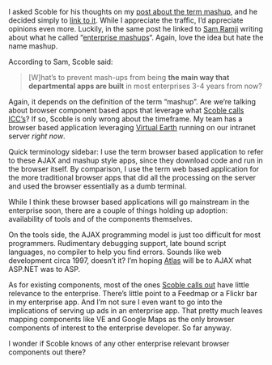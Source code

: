 I asked Scoble for his thoughts on my [post about the term
mashup](http://devhawk.net/2005/11/22/I+Hate+The+Term+Mashup.aspx), and
he decided simply to [link to
it](http://scobleizer.wordpress.com/2005/11/22/the-non-gym-plan/). While
I appreciate the traffic, I’d appreciate opinions even more. Luckily, in
the same post he linked to [Sam Ramji](http://samus.typepad.com/what/)
writing about what he called “[enterprise
mashups](http://samus.typepad.com/what/2005/11/scoble_intervie.html)“.
Again, love the idea but hate the name mashup.

According to Sam, Scoble said:

> [W]hat’s to prevent mash-ups from being **the main way that
> departmental apps are built** in most enterprises 3-4 years from now?

Again, it depends on the definition of the term “mashup”. Are we’re
talking about browser component based apps that leverage what [Scoble
calls
ICC’s](http://scobleizer.wordpress.com/2005/11/07/what-do-you-call-things-like-flickr-microsoft-gadgets-google-maps-amazon-affiliate-parts/)?
If so, Scoble is only wrong about the timeframe. My team has a browser
based application leveraging [Virtual
Earth](http://virtualearth.msn.com/) running on our intranet server
*right now*.

Quick terminology sidebar: I use the term browser based application to
refer to these AJAX and mashup style apps, since they download code and
run in the browser itself. By comparison, I use the term web based
application for the more traditional browser apps that did all the
processing on the server and used the browser essentially as a dumb
terminal.

While I think these browser based applications will go mainstream in the
enterprise soon, there are a couple of things holding up adoption:
availability of tools and of the components themselves.

On the tools side, the AJAX programming model is just too difficult for
most programmers. Rudimentary debugging support, late bound script
languages, no compiler to help you find errors. Sounds like web
development circa 1997, doesn’t it? I’m hoping
[Atlas](http://atlas.asp.net/) will be to AJAX what ASP.NET was to ASP.

As for existing components, most of the ones [Scoble calls
out](http://scobleizer.wordpress.com/2005/11/07/what-do-you-call-things-like-flickr-microsoft-gadgets-google-maps-amazon-affiliate-parts/)
have little relevance to the enterprise. There’s little point to a
Feedmap or a Flickr bar in my enterprise app. And I’m not sure I even
want to go into the implications of serving up ads in an enterprise app.
That pretty much leaves mapping components like VE and Google Maps as
the only browser components of interest to the enterprise developer. So
far anyway.

I wonder if Scoble knows of any other enterprise relevant browser
components out there?
